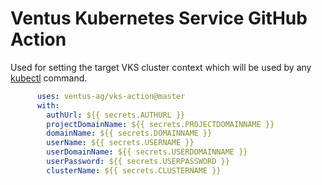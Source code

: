 # Ventus Kubernetes Service GitHub Action

Used for setting the target VKS cluster context which will be used by any [kubectl](https://kubernetes.io/docs/reference/kubectl/overview/) command.

```yaml
      uses: ventus-ag/vks-action@master
      with: 
        authUrl: ${{ secrets.AUTHURL }}
        projectDomainName: ${{ secrets.PROJECTDOMAINNAME }}
        domainName: ${{ secrets.DOMAINNAME }}
        userName: ${{ secrets.USERNAME }}
        userDomainName: ${{ secrets.USERDOMAINNAME }}
        userPassword: ${{ secrets.USERPASSWORD }}
        clusterName: ${{ secrets.CLUSTERNAME }}
```
